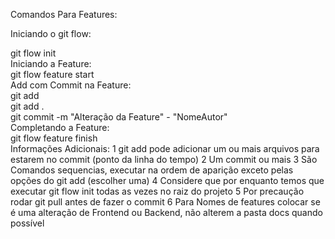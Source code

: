 Comandos Para Features:

Iniciando o git flow:
<div>
  git flow init
</div>
Iniciando a Feature:
<div>
  git flow feature start <NomeFeature>
</div>
Add com Commit na Feature:
<div>
  git add <NomeArquivo>
</div>
<div>
  git add .
</div>
<div>
  git commit -m "Alteração da Feature" - "NomeAutor"
</div>
Completando a Feature:
<div>
  git flow feature finish <NomeFeature>
</div>
Informações Adicionais: 
1 git add pode adicionar um ou mais arquivos para estarem no commit (ponto da linha do tempo)
2 Um commit ou mais
3 São Comandos sequencias, executar na ordem de aparição exceto pelas opções do git add (escolher uma)
4 Considere que por enquanto temos que executar git flow init todas as vezes no raiz do projeto
5 Por precaução rodar git pull antes de fazer o commit
6 Para Nomes de features colocar se é uma alteração de Frontend ou Backend, não alterem a pasta docs quando possível
